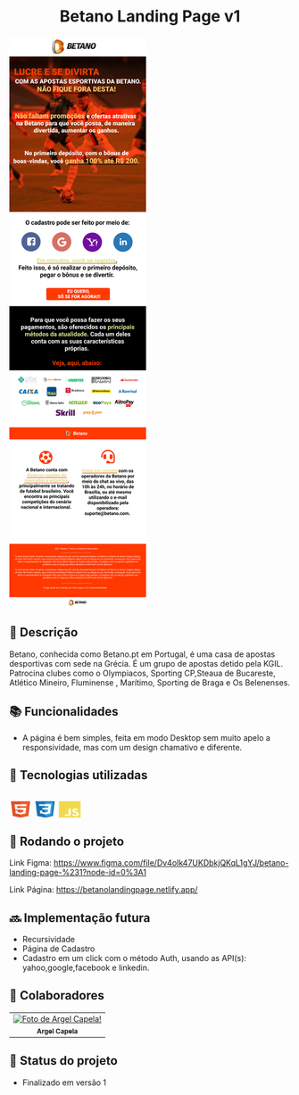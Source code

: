 <h1 align="center">Betano Landing Page v1</h1>

<img src="https://raw.githubusercontent.com/argelcapela/betano_landing_page/main/assets/wireframe/betano_landing_page_v1.jpg" alt="modelo" />

## :memo: Descrição
Betano, conhecida como Betano.pt em Portugal, é uma casa de apostas desportivas com sede na Grécia. É um grupo de apostas detido pela KGIL. Patrocina clubes como o Olympiacos, Sporting CP,Steaua de Bucareste, Atlético Mineiro, Fluminense , Marítimo, Sporting de Braga e Os Belenenses.

## :books: Funcionalidades
* A página é bem simples, feita em modo Desktop sem muito apelo a responsividade, mas com um design chamativo e diferente.

## :wrench: Tecnologias utilizadas
<div style="display: inline_block"><br>
    <img align="center" alt="gel-HTML" height="30" width="40" src="https://raw.githubusercontent.com/devicons/devicon/master/icons/html5/html5-original.svg">
    <img align="center" alt="gel-CSS" height="30" width="40" src="https://raw.githubusercontent.com/devicons/devicon/master/icons/css3/css3-original.svg">
    <img align="center" alt="gel-Js" height="30" width="40" src="https://raw.githubusercontent.com/devicons/devicon/master/icons/javascript/javascript-plain.svg">
</div>


## :rocket: Rodando o projeto
Link Figma: 
https://www.figma.com/file/Dv4oIk47UKDbkjQKqL1gYJ/betano-landing-page-%231?node-id=0%3A1

Link Página:
https://betanolandingpage.netlify.app/



## :soon: Implementação futura
* Recursividade
* Página de Cadastro
* Cadastro em um click com o método Auth, usando as API(s): yahoo,google,facebook e linkedin.

## :handshake: Colaboradores
<table>
  <tr>
    <td align="center">
      <a href="http://github.com/argelcapela">
        <img src="https://avatars.githubusercontent.com/u/79276276?s=400&u=055b803f4708d59eaf50208ba601f85844125757&v=4" width="100px;" alt="Foto de Argel Capela!"/><br>
        <sub>
          <b>Argel Capela</b>
        </sub>
      </a>
    </td>
  </tr>
</table>

## :dart: Status do projeto
* Finalizado em versão 1
